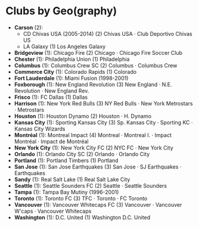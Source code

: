 # Clubs by Geo(graphy)

- **Carson** (2): 
  - CD Chivas USA (2005-2014)  (2) Chivas USA · Club Deportivo Chivas US
  - LA Galaxy  (1) Los Angeles Galaxy
- **Bridgeview** (1): Chicago Fire  (2) Chicago · Chicago Fire Soccer Club
- **Chester** (1): Philadelphia Union  (1) Philadelphia
- **Columbus** (1): Columbus Crew SC  (2) Columbus · Columbus Crew
- **Commerce City** (1): Colorado Rapids  (1) Colorado
- **Fort Lauderdale** (1): Miami Fusion (1998-2001) 
- **Foxborough** (1): New England Revolution  (3) New England · N.E. Revolution · New England Rev.
- **Frisco** (1): FC Dallas  (1) Dallas
- **Harrison** (1): New York Red Bulls  (3) NY Red Bulls · New York Metrostars · Metrostars
- **Houston** (1): Houston Dynamo  (2) Houston · H. Dynamo
- **Kansas City** (1): Sporting Kansas City  (3) Sp. Kansas City · Sporting KC · Kansas City Wizards
- **Montréal** (1): Montreal Impact  (4) Montreal · Montreal I. · Impact Montréal · Impact de Montréal
- **New York City** (1): New York City FC  (2) NYC FC · New York City
- **Orlando** (1): Orlando City SC  (2) Orlando · Orlando City
- **Portland** (1): Portland Timbers  (1) Portland
- **San Jose** (1): San Jose Earthquakes  (3) San Jose · SJ Earthquakes · Earthquakes
- **Sandy** (1): Real Salt Lake  (1) Real Salt Lake City
- **Seattle** (1): Seattle Sounders FC  (2) Seattle · Seattle Sounders
- **Tampa** (1): Tampa Bay Mutiny (1996-2001) 
- **Toronto** (1): Toronto FC  (3) TFC · Toronto · FC Toronto
- **Vancouver** (1): Vancouver Whitecaps FC  (3) Vancouver · Vancouver W'caps · Vancouver Whitecaps
- **Washington** (1): D.C. United  (1) Washington D.C. United


